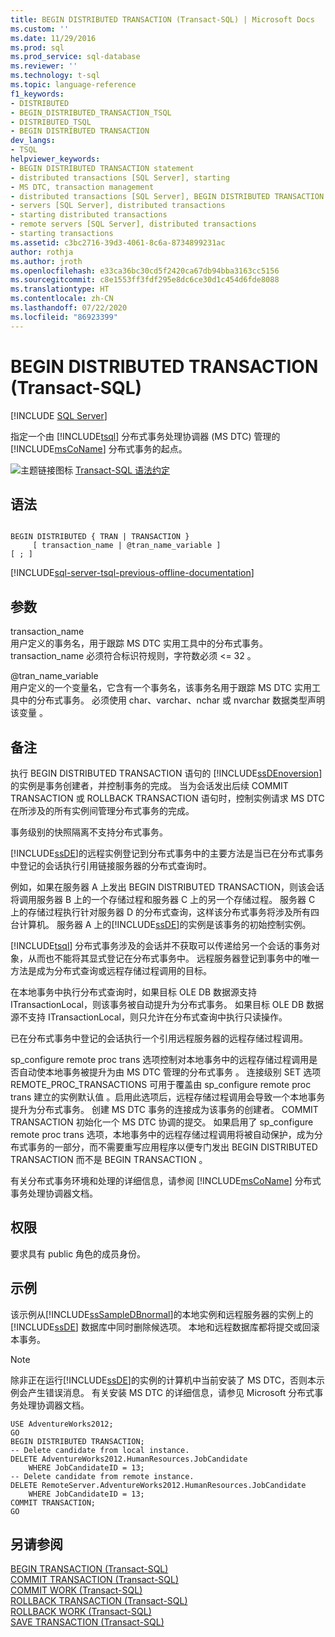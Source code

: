 ```yaml
---
title: BEGIN DISTRIBUTED TRANSACTION (Transact-SQL) | Microsoft Docs
ms.custom: ''
ms.date: 11/29/2016
ms.prod: sql
ms.prod_service: sql-database
ms.reviewer: ''
ms.technology: t-sql
ms.topic: language-reference
f1_keywords:
- DISTRIBUTED
- BEGIN_DISTRIBUTED_TRANSACTION_TSQL
- DISTRIBUTED_TSQL
- BEGIN DISTRIBUTED TRANSACTION
dev_langs:
- TSQL
helpviewer_keywords:
- BEGIN DISTRIBUTED TRANSACTION statement
- distributed transactions [SQL Server], starting
- MS DTC, transaction management
- distributed transactions [SQL Server], BEGIN DISTRIBUTED TRANSACTION statement
- servers [SQL Server], distributed transactions
- starting distributed transactions
- remote servers [SQL Server], distributed transactions
- starting transactions
ms.assetid: c3bc2716-39d3-4061-8c6a-8734899231ac
author: rothja
ms.author: jroth
ms.openlocfilehash: e33ca36bc30cd5f2420ca67db94bba3163cc5156
ms.sourcegitcommit: c8e1553ff3fdf295e8dc6ce30d1c454d6fde8088
ms.translationtype: HT
ms.contentlocale: zh-CN
ms.lasthandoff: 07/22/2020
ms.locfileid: "86923399"
---
```

# <a name="begin-distributed-transaction-transact-sql"></a>BEGIN DISTRIBUTED TRANSACTION (Transact-SQL)
[!INCLUDE [SQL Server](../../includes/applies-to-version/sqlserver.md)]

  指定一个由 [!INCLUDE[tsql](../../includes/tsql-md.md)] 分布式事务处理协调器 (MS DTC) 管理的 [!INCLUDE[msCoName](../../includes/msconame-md.md)] 分布式事务的起点。  
    
  
 ![主题链接图标](../../database-engine/configure-windows/media/topic-link.gif "“主题链接”图标") [Transact-SQL 语法约定](../../t-sql/language-elements/transact-sql-syntax-conventions-transact-sql.md)  
  
## <a name="syntax"></a>语法  
  
```syntaxsql
  
BEGIN DISTRIBUTED { TRAN | TRANSACTION }   
     [ transaction_name | @tran_name_variable ]   
[ ; ]  
```  
  
[!INCLUDE[sql-server-tsql-previous-offline-documentation](../../includes/sql-server-tsql-previous-offline-documentation.md)]

## <a name="arguments"></a>参数
 transaction_name   
 用户定义的事务名，用于跟踪 MS DTC 实用工具中的分布式事务。 transaction_name 必须符合标识符规则，字符数必须 \<= 32  。  
  
 @tran_name_variable   
 用户定义的一个变量名，它含有一个事务名，该事务名用于跟踪 MS DTC 实用工具中的分布式事务。 必须使用 char、varchar、nchar 或 nvarchar 数据类型声明该变量     。  
  
## <a name="remarks"></a>备注  
 执行 BEGIN DISTRIBUTED TRANSACTION 语句的 [!INCLUDE[ssDEnoversion](../../includes/ssdenoversion-md.md)]的实例是事务创建者，并控制事务的完成。 当为会话发出后续 COMMIT TRANSACTION 或 ROLLBACK TRANSACTION 语句时，控制实例请求 MS DTC 在所涉及的所有实例间管理分布式事务的完成。  
  
 事务级别的快照隔离不支持分布式事务。  
  
 [!INCLUDE[ssDE](../../includes/ssde-md.md)]的远程实例登记到分布式事务中的主要方法是当已在分布式事务中登记的会话执行引用链接服务器的分布式查询时。  
  
 例如，如果在服务器 A 上发出 BEGIN DISTRIBUTED TRANSACTION，则该会话将调用服务器 B 上的一个存储过程和服务器 C 上的另一个存储过程。 服务器 C 上的存储过程执行针对服务器 D 的分布式查询，这样该分布式事务将涉及所有四台计算机。 服务器 A 上的[!INCLUDE[ssDE](../../includes/ssde-md.md)]的实例是该事务的初始控制实例。  
  
 [!INCLUDE[tsql](../../includes/tsql-md.md)] 分布式事务涉及的会话并不获取可以传递给另一个会话的事务对象，从而也不能将其显式登记在分布式事务中。 远程服务器登记到事务中的唯一方法是成为分布式查询或远程存储过程调用的目标。  
  
 在本地事务中执行分布式查询时，如果目标 OLE DB 数据源支持 ITransactionLocal，则该事务被自动提升为分布式事务。 如果目标 OLE DB 数据源不支持 ITransactionLocal，则只允许在分布式查询中执行只读操作。  
  
 已在分布式事务中登记的会话执行一个引用远程服务器的远程存储过程调用。  
  
 sp_configure remote proc trans 选项控制对本地事务中的远程存储过程调用是否自动使本地事务被提升为由 MS DTC 管理的分布式事务  。 连接级别 SET 选项 REMOTE_PROC_TRANSACTIONS 可用于覆盖由 sp_configure remote proc trans 建立的实例默认值  。启用此选项后，远程存储过程调用会导致一个本地事务提升为分布式事务。 创建 MS DTC 事务的连接成为该事务的创建者。 COMMIT TRANSACTION 初始化一个 MS DTC 协调的提交。 如果启用了 sp_configure remote proc trans 选项，本地事务中的远程存储过程调用将被自动保护，成为分布式事务的一部分，而不需要重写应用程序以便专门发出 BEGIN DISTRIBUTED TRANSACTION 而不是 BEGIN TRANSACTION  。  
  
 有关分布式事务环境和处理的详细信息，请参阅 [!INCLUDE[msCoName](../../includes/msconame-md.md)] 分布式事务处理协调器文档。  
  
## <a name="permissions"></a>权限  
 要求具有 public 角色的成员身份。  
  
## <a name="examples"></a>示例  
 该示例从[!INCLUDE[ssSampleDBnormal](../../includes/sssampledbnormal-md.md)]的本地实例和远程服务器的实例上的 [!INCLUDE[ssDE](../../includes/ssde-md.md)] 数据库中同时删除候选项。 本地和远程数据库都将提交或回滚本事务。  
  
> [!NOTE]  
>  除非正在运行[!INCLUDE[ssDE](../../includes/ssde-md.md)]的实例的计算机中当前安装了 MS DTC，否则本示例会产生错误消息。 有关安装 MS DTC 的详细信息，请参见 Microsoft 分布式事务处理协调器文档。  
  
```  
USE AdventureWorks2012;  
GO  
BEGIN DISTRIBUTED TRANSACTION;  
-- Delete candidate from local instance.  
DELETE AdventureWorks2012.HumanResources.JobCandidate  
    WHERE JobCandidateID = 13;  
-- Delete candidate from remote instance.  
DELETE RemoteServer.AdventureWorks2012.HumanResources.JobCandidate  
    WHERE JobCandidateID = 13;  
COMMIT TRANSACTION;  
GO  
```  
  
## <a name="see-also"></a>另请参阅  
 [BEGIN TRANSACTION (Transact-SQL)](../../t-sql/language-elements/begin-transaction-transact-sql.md)   
 [COMMIT TRANSACTION (Transact-SQL)](../../t-sql/language-elements/commit-transaction-transact-sql.md)   
 [COMMIT WORK (Transact-SQL)](../../t-sql/language-elements/commit-work-transact-sql.md)   
 [ROLLBACK TRANSACTION (Transact-SQL)](../../t-sql/language-elements/rollback-transaction-transact-sql.md)   
 [ROLLBACK WORK (Transact-SQL)](../../t-sql/language-elements/rollback-work-transact-sql.md)   
 [SAVE TRANSACTION (Transact-SQL)](../../t-sql/language-elements/save-transaction-transact-sql.md)  
  
  
